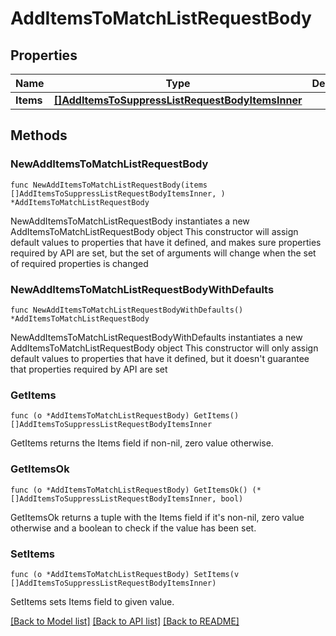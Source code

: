 # AddItemsToMatchListRequestBody

## Properties

Name | Type | Description | Notes
------------ | ------------- | ------------- | -------------
**Items** | [**[]AddItemsToSuppressListRequestBodyItemsInner**](AddItemsToSuppressListRequestBodyItemsInner.md) |  | 

## Methods

### NewAddItemsToMatchListRequestBody

`func NewAddItemsToMatchListRequestBody(items []AddItemsToSuppressListRequestBodyItemsInner, ) *AddItemsToMatchListRequestBody`

NewAddItemsToMatchListRequestBody instantiates a new AddItemsToMatchListRequestBody object
This constructor will assign default values to properties that have it defined,
and makes sure properties required by API are set, but the set of arguments
will change when the set of required properties is changed

### NewAddItemsToMatchListRequestBodyWithDefaults

`func NewAddItemsToMatchListRequestBodyWithDefaults() *AddItemsToMatchListRequestBody`

NewAddItemsToMatchListRequestBodyWithDefaults instantiates a new AddItemsToMatchListRequestBody object
This constructor will only assign default values to properties that have it defined,
but it doesn't guarantee that properties required by API are set

### GetItems

`func (o *AddItemsToMatchListRequestBody) GetItems() []AddItemsToSuppressListRequestBodyItemsInner`

GetItems returns the Items field if non-nil, zero value otherwise.

### GetItemsOk

`func (o *AddItemsToMatchListRequestBody) GetItemsOk() (*[]AddItemsToSuppressListRequestBodyItemsInner, bool)`

GetItemsOk returns a tuple with the Items field if it's non-nil, zero value otherwise
and a boolean to check if the value has been set.

### SetItems

`func (o *AddItemsToMatchListRequestBody) SetItems(v []AddItemsToSuppressListRequestBodyItemsInner)`

SetItems sets Items field to given value.



[[Back to Model list]](../README.md#documentation-for-models) [[Back to API list]](../README.md#documentation-for-api-endpoints) [[Back to README]](../README.md)


